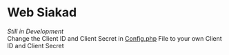 <h1>Web Siakad</h1> 

*Still in Development*
<br>
Change the Client ID and Client Secret in <a href= "https://github.com/daniella-9/Web_Siakad/blob/main/config.php">Config.php</a> File to your own Client ID and Client Secret

